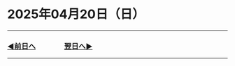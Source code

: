 # 2025年04月20日（日）

---

### [◀️前日へ](https://github.com/yuasys/chatty-journal/blob/main/2025/04/2025-04-19.md)&emsp;&emsp;&emsp;&emsp;[翌日へ▶️](https://github.com/yuasys/chatty-journal/blob/main/2025/04/2025-04-21.md)

---
